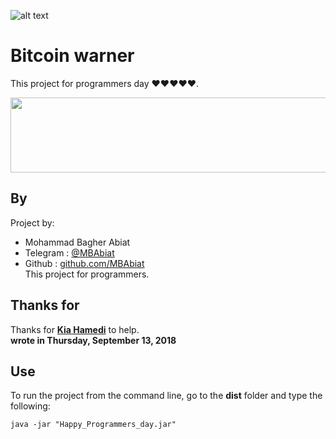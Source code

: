 ![alt text](https://www.yourdigitalfile.com/wp-content/uploads/20170912195836/World-Programmers-Day-3.png)

# Bitcoin warner
This project for programmers day ❤❤❤❤❤.<br>

<img src="https://media.giphy.com/media/349qKnoIBHK1i/giphy.gif" width="700" height="120" />

## By 

Project by:
- Mohammad Bagher Abiat 
- Telegram : [@MBAbiat](https://t.me/MBAbiat)
- Github : [github.com/MBAbiat](https://github.com/MBAbiat)<br>
This project for programmers. 

## Thanks for

Thanks for [<b>Kia Hamedi</b>](https://t.me/happy722) to help.<br>
<b>wrote in Thursday,  September 13, 2018</b>



## Use

To run the project from the command line, go to the <b>dist</b> folder and
type the following:

```
java -jar "Happy_Programmers_day.jar"
```
